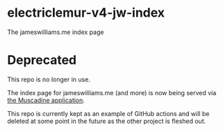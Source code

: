 # electriclemur-v4-jw-index
The jameswilliams.me index page 

# Deprecated
This repo is no longer in use. 

The index page for jameswilliams.me (and more) is now being served via [the Muscadine application][jw_muscadine].

This repo is currently kept as an example of GitHub actions and will be deleted at some point in the future as the other project is fleshed out.

[jw_muscadine]: https://github.com/willia4/jw_muscadine/